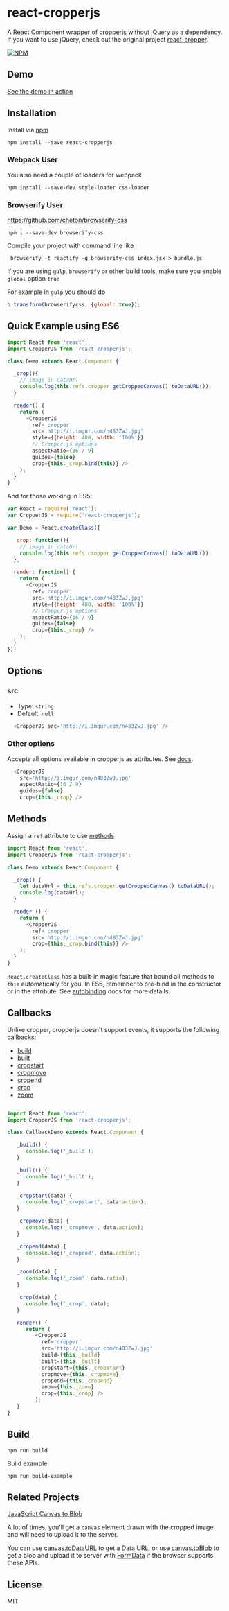 # react-cropperjs

A React Component wrapper of [cropperjs](https://github.com/fengyuanchen/cropperjs) without jQuery as a dependency. If you want to use jQuery, check out the original project [react-cropper](https://github.com/roadmanfong/react-cropper).

[![NPM](https://nodei.co/npm/react-cropperjs.png?downloads=true)](https://nodei.co/npm/react-cropperjs/)

## Demo

[See the demo in action](http://tapp-tv.github.io/react-cropperjs/example/)

## Installation

Install via [npm](https://www.npmjs.com/package/react-cropperjs)

```shell
npm install --save react-cropperjs
```

### Webpack User

You also need a couple of loaders for webpack

```shell
npm install --save-dev style-loader css-loader
```

### Browserify User

https://github.com/cheton/browserify-css

```shell
npm i --save-dev browserify-css
```

Compile your project with command line like

```shell
 browserify -t reactify -g browserify-css index.jsx > bundle.js
```

If you are using `gulp`, `browserify` or other build tools, make sure you enable `global` option `true`

For example in `gulp` you should do

```js
b.transform(browserifycss, {global: true});
```

## Quick Example using ES6

```js
import React from 'react';
import CropperJS from 'react-cropperjs';

class Demo extends React.Component {

  _crop(){
    // image in dataUrl
    console.log(this.refs.cropper.getCroppedCanvas().toDataURL());
  }

  render() {
    return (
      <CropperJS
        ref='cropper'
        src='http://i.imgur.com/n483ZwJ.jpg'
        style={{height: 400, width: '100%'}}
        // Cropper.js options
        aspectRatio={16 / 9}
        guides={false}
        crop={this._crop.bind(this)} />
    );
  }
}
```

And for those working in ES5:

```js
var React = require('react');
var CropperJS = require('react-cropperjs');

var Demo = React.createClass({

  _crop: function(){
    // image in dataUrl
    console.log(this.refs.cropper.getCroppedCanvas().toDataURL());
  },

  render: function() {
    return (
      <CropperJS
        ref='cropper'
        src='http://i.imgur.com/n483ZwJ.jpg'
        style={{height: 400, width: '100%'}}
        // Cropper.js options
        aspectRatio={16 / 9}
        guides={false}
        crop={this._crop} />
    );
  }
});

```


## Options

### src
* Type: `string`
* Default: `null`

```js
  <CropperJS src='http://i.imgur.com/n483ZwJ.jpg' />
```

### Other options

Accepts all options available in cropperjs as attributes. See [docs](https://github.com/fengyuanchen/cropperjs).

```js
  <CropperJS
    src='http://i.imgur.com/n483ZwJ.jpg'
    aspectRatio={16 / 9}
    guides={false}
    crop={this._crop} />
```

## Methods

Assign a `ref` attribute to use [methods](https://github.com/fengyuanchen/cropper#methods)

```js
import React from 'react';
import CropperJS from 'react-cropperjs';

class Demo extends React.Component {

  _crop() {
    let dataUrl = this.refs.cropper.getCroppedCanvas().toDataURL();
    console.log(dataUrl);
  }

  render () {
    return (
      <CropperJS
        ref='cropper'
        src='http://i.imgur.com/n483ZwJ.jpg'
        crop={this._crop.bind(this)} />
    );
  }
}
```

`React.createClass` has a built-in magic feature that bound all methods to `this` automatically for you. In ES6, remember to pre-bind in the constructor or in the attribute. See [autobinding](https://facebook.github.io/react/blog/2015/01/27/react-v0.13.0-beta-1.html#autobinding) docs for more details.

## Callbacks

Unlike cropper, cropperjs doesn't support events, it supports the following callbacks:

* [build](https://github.com/fengyuanchen/cropperjs#build)
* [built](https://github.com/fengyuanchen/cropperjs#built)
* [cropstart](https://github.com/fengyuanchen/cropperjs#cropstart)
* [cropmove](https://github.com/fengyuanchen/cropperjs#cropmove)
* [cropend](https://github.com/fengyuanchen/cropperjs#cropend)
* [crop](https://github.com/fengyuanchen/cropperjs#crop)
* [zoom](https://github.com/fengyuanchen/cropperjs#zoom)

```js

import React from 'react';
import CropperJS from 'react-cropperjs';

class CallbackDemo extends React.Component {

   _build() {
      console.log('_build');
   }

   _built() {
      console.log('_built');
   }

   _cropstart(data) {
      console.log('_cropstart', data.action);
   }

   _cropmove(data) {
      console.log('_cropmove', data.action);
   }

   _cropend(data) {
      console.log('_cropend', data.action);
   }

   _zoom(data) {
      console.log('_zoom', data.ratio);
   }

   _crop(data) {
      console.log('_crop', data);
   }

   render() {
      return (
         <CropperJS
           ref='cropper'
           src='http://i.imgur.com/n483ZwJ.jpg'
           build={this._build}
           built={this._built}
           cropstart={this._cropstart}
           cropmove={this._cropmove}
           cropend={this._cropend}
           zoom={this._zoom}
           crop={this._crop} />
         );
   }
}

```

## Build

```
npm run build
```

Build example
```
npm run build-example
```

## Related Projects

[JavaScript Canvas to Blob](https://github.com/blueimp/JavaScript-Canvas-to-Blob)

A lot of times, you'll get a `canvas` element drawn with the cropped image and will need to upload it to the server.

You can use [canvas.toDataURL](https://developer.mozilla.org/en-US/docs/Web/API/HTMLCanvasElement/toDataURL) to get a Data URL, or use [canvas.toBlob](https://developer.mozilla.org/en-US/docs/Web/API/HTMLCanvasElement/toBlob) to get a blob and upload it to server with [FormData](https://developer.mozilla.org/en-US/docs/Web/API/FormData) if the browser supports these APIs.

## License
MIT
